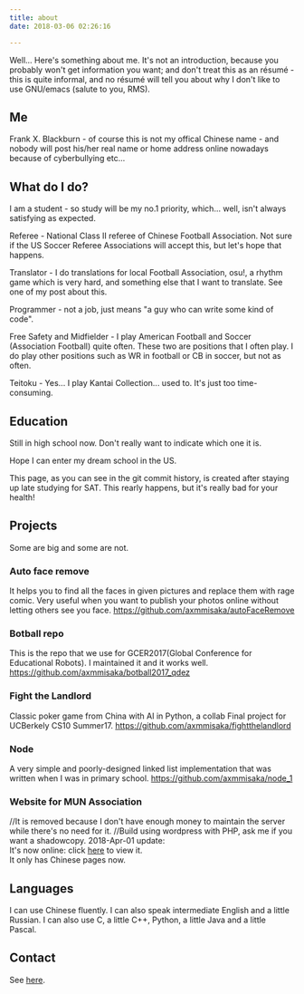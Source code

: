 ```yaml
---
title: about
date: 2018-03-06 02:26:16

---
```

Well... Here's something about me. It's not an introduction, because you probably won't get information you want; and don't treat this as an résumé - this is quite informal, and no résumé will tell you about why I don't like to use GNU/emacs (salute to you, RMS).

## Me

Frank X. Blackburn - of course this is not my offical Chinese name - and nobody will post his/her real name or home address online nowadays because of cyberbullying etc... 

## What do I do?

I am a student - so study will be my no.1 priority, which... well, isn't always satisfying as expected.

Referee - National Class II referee of Chinese Football Association. Not sure if the US Soccer Referee Associations will accept this, but let's hope that happens.

Translator - I do translations for local Football Association, osu!, a rhythm game which is very hard, and something else that I want to translate. See one of my post about this.

Programmer - not a job, just means "a guy who can write some kind of code".

Free Safety and Midfielder - I play American Football and Soccer (Association Football) quite often. These two are positions that I often play. I do play other positions such as WR in football or CB in soccer, but not as often.

Teitoku - Yes... I play Kantai Collection... used to. It's just too time-consuming.

## Education

Still in high school now. Don't really want to indicate which one it is.

Hope I can enter my dream school in the US.

This page, as you can see in the git commit history, is created after staying up late studying for SAT. This rearly happens, but it's really bad for your health!

## Projects

Some are big and some are not.

### Auto face remove
It helps you to find all the faces in given pictures and replace them with rage comic. Very useful when you want to publish your photos online without letting others see you face.
https://github.com/axmmisaka/autoFaceRemove

### Botball repo
This is the repo that we use for GCER2017(Global Conference for Educational Robots).
I maintained it and it works well.
https://github.com/axmmisaka/botball2017_qdez

### Fight the Landlord
Classic poker game from China with AI in Python, a collab Final project for UCBerkely CS10 Summer17.
https://github.com/axmmisaka/fightthelandlord

### Node
A very simple and poorly-designed linked list implementation that was written when I was in primary school.
https://github.com/axmmisaka/node_1

### Website for MUN Association
//It is removed because I don't have enough money to maintain the server while there's no need for it.
//Build using wordpress with PHP, ask me if you want a shadowcopy.
2018-Apr-01 update:  
It's now online: click [here](https://himun.qdezmun.org/) to view it.  
It only has Chinese pages now.

## Languages
I can use Chinese fluently. I can also speak intermediate English and a little Russian.
I can also use C, a little C++, Python, a little Java and a little Pascal.

## Contact
See [here](/contact).

